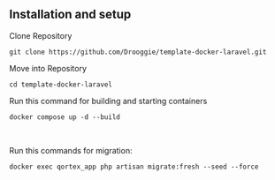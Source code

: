 ## Installation and setup 

Clone Repository 
```
git clone https://github.com/Drooggie/template-docker-laravel.git
``` 

Move into Repository 
```
cd template-docker-laravel
``` 


Run this command for building and starting containers
```
docker compose up -d --build
```  
<br />

Run this commands for migration:
```
docker exec qortex_app php artisan migrate:fresh --seed --force
```
